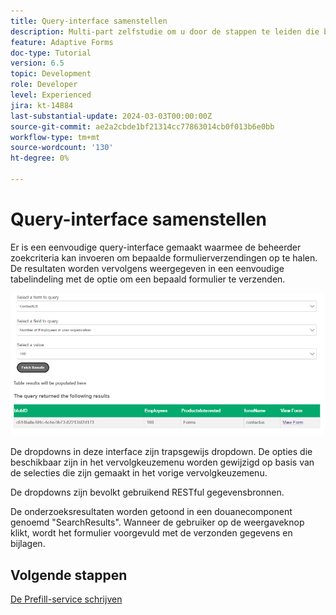 ```yaml
---
title: Query-interface samenstellen
description: Multi-part zelfstudie om u door de stappen te leiden die betrokken zijn bij het opvragen van formulierverzendingen die zijn opgeslagen in Azure Portal
feature: Adaptive Forms
doc-type: Tutorial
version: 6.5
topic: Development
role: Developer
level: Experienced
jira: kt-14884
last-substantial-update: 2024-03-03T00:00:00Z
source-git-commit: ae2a2cbde1bf21314cc77863014cb0f013b6e0bb
workflow-type: tm+mt
source-wordcount: '130'
ht-degree: 0%

---
```


# Query-interface samenstellen

Er is een eenvoudige query-interface gemaakt waarmee de beheerder zoekcriteria kan invoeren om bepaalde formulierverzendingen op te halen. De resultaten worden vervolgens weergegeven in een eenvoudige tabelindeling met de optie om een bepaald formulier te verzenden.

![vragen](assets/query-submissions.png)

De dropdowns in deze interface zijn trapsgewijs dropdown. De opties die beschikbaar zijn in het vervolgkeuzemenu worden gewijzigd op basis van de selecties die zijn gemaakt in het vorige vervolgkeuzemenu.

De dropdowns zijn bevolkt gebruikend RESTful gegevensbronnen.

De onderzoeksresultaten worden getoond in een douanecomponent genoemd &quot;SearchResults&quot;. Wanneer de gebruiker op de weergaveknop klikt, wordt het formulier voorgevuld met de verzonden gegevens en bijlagen.

## Volgende stappen

[De Prefill-service schrijven](./part4.md)

